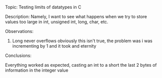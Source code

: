 Topic: Testing limits of datatypes in C

Description: Namely, I want to see what happens when we try to store values too large in int, unsigned int, long, char, etc.

Observations:

1.	Long never overflows
	obviously this isn't true, the problem was i was incrementing by 1 and it took and eternity

Conclusions:

Everything worked as expected, casting an int to a short the last 2 bytes of information in the integer value
